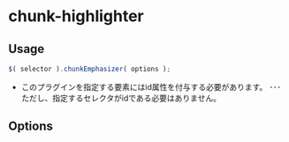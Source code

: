 # chunk-highlighter

## Usage
```javascript
$( selector ).chunkEmphasizer( options );
```
* このプラグインを指定する要素にはid属性を付与する必要があります。
･･･ ただし、指定するセレクタがidである必要はありません。

## Options